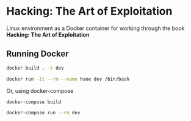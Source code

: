 # Hacking: The Art of Exploitation
Linux environment as a Docker container for working through the book **Hacking: The Art of Exploitation**

## Running Docker

```sh
docker build . -t dev
```

```sh
docker run -it --rm --name haoe dev /bin/bash
```
Or, using docker-compose

```sh
docker-compose build
```

```sh
docker-compose run --rm dev
```